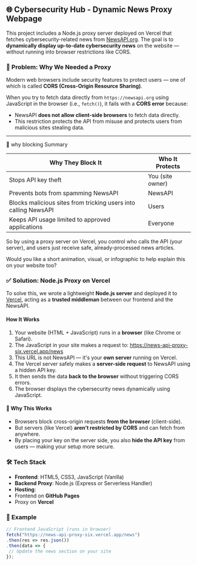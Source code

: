 ## 🌐 Cybersecurity Hub - Dynamic News Proxy Webpage

This project includes a Node.js proxy server deployed on Vercel that fetches cybersecurity-related news from [NewsAPI.org](https://newsapi.org). The goal is to **dynamically display up-to-date cybersecurity news** on the website — without running into browser restrictions like CORS.

### 📌 Problem: Why We Needed a Proxy

Modern web browsers include security features to protect users — one of which is called **CORS (Cross-Origin Resource Sharing)**.

When you try to fetch data directly from `https://newsapi.org` using JavaScript in the browser (i.e., `fetch()`), it fails with a **CORS error** because:

- NewsAPI **does not allow client-side browsers** to fetch data directly.
- This restriction protects the API from misuse and protects users from malicious sites stealing data.
------------
🧠 why blocking Summary

|Why They Block It|	Who It Protects|
|-----------------|----------------|
|Stops API key theft| You (site owner)|
|Prevents bots from spamming NewsAPI	| NewsAPI|
|Blocks malicious sites from tricking users into calling NewsAPI | 	Users|
|Keeps API usage limited to approved applications	| Everyone|



So by using a proxy server on Vercel, you control who calls the API (your server), and users just receive safe, already-processed news articles.

Would you like a short animation, visual, or infographic to help explain this on your website too?

### ✅ Solution: Node.js Proxy on Vercel

To solve this, we wrote a lightweight **Node.js server** and deployed it to [Vercel](https://vercel.com), acting as a **trusted middleman** between our frontend and the NewsAPI.

#### How It Works

1. Your website (HTML + JavaScript) runs in a **browser** (like Chrome or Safari).
2. The JavaScript in your site makes a request to: https://news-api-proxy-six.vercel.app/news
3. This URL is not NewsAPI — it's your **own server** running on Vercel.
4. The Vercel server safely makes a **server-side request** to NewsAPI using a hidden API key.
5. It then sends the data **back to the browser** without triggering CORS errors.
6. The browser displays the cybersecurity news dynamically using JavaScript.

#### 🔐 Why This Works

- Browsers block cross-origin requests **from the browser** (client-side).
- But servers (like Vercel) **aren’t restricted by CORS** and can fetch from anywhere.
- By placing your key on the server side, you also **hide the API key** from users — making your setup more secure.

### 🛠️ Tech Stack

- **Frontend**: HTML5, CSS3, JavaScript (Vanilla)
- **Backend Proxy**: Node.js (Express or Serverless Handler)
- **Hosting**:
- Frontend on **GitHub Pages**
- Proxy on **Vercel**

### 🧪 Example

```js
// Frontend JavaScript (runs in browser)
fetch("https://news-api-proxy-six.vercel.app/news")
.then(res => res.json())
.then(data => {
 // Update the news section on your site
});


